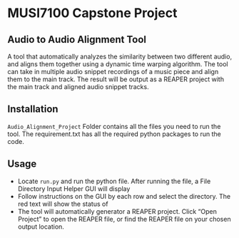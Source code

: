 # MUSI7100 Capstone Project
## Audio to Audio Alignment Tool
A tool that automatically analyzes the similarity between two different audio, and aligns them together using a dynamic time warping algorithm. The tool can take in multiple audio snippet recordings of a music piece and align them to the main track. The result will be output as a REAPER project with the main track and aligned audio snippet tracks. 

## Installation
`Audio_Alignment_Project` Folder contains all the files you need to run the tool. The requirement.txt has all the required python packages to run the code.

## Usage
- Locate `run.py` and run the python file. After running the file, a File Directory Input Helper GUI will display
- Follow instructions on the GUI by each row and select the directory. The red text will show the status of 
- The tool will automatically generator a REAPER project. Click “Open Project” to open the REAPER file, or find the REAPER file on your chosen output location.
